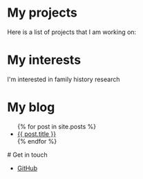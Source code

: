 # My projects
Here is a list of projects that I am working on:
# My interests
I'm interested in family history research
# My blog
<ul>
{% for post in site.posts %}
<li>
<a href="{{ post.url }}">{{ post.title }}</a>
</li>
{% endfor %}
</ul>
# Get in touch
<ul>
<li><a href="https://github.com/{{site.github_honicomb}}">GitHub</a></li>
</ul>
